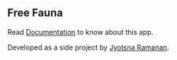 ## Free Fauna

Read [Documentation](https://jramanan.notion.site/Yama-Connect-1b032c368c818038828af432beff0763?pvs=4) to know about this app. 

Developed as a side project by [Jyotsna Ramanan](https://www.jramanan.com). 